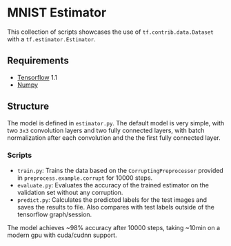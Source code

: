 # MNIST Estimator
This collection of scripts showcases the use of `tf.contrib.data.Dataset` with a `tf.estimator.Estimator`.

## Requirements
* [Tensorflow](https://www.tensorflow.org/) 1.1
* [Numpy](http://www.numpy.org/)

## Structure
The model is defined in `estimator.py`. The default model is very simple, with two `3x3` convolution layers and two fully connected layers, with batch normalization after each convolution and the the first fully connected layer.

### Scripts
* `train.py`: Trains the data based on the `CorruptingPreprocessor` provided in `preprocess.example.corrupt` for 10000 steps.
* `evaluate.py`: Evaluates the accuracy of the trained estimator on the validation set without any corruption.
* `predict.py`: Calculates the predicted labels for the test images and saves the results to file. Also compares with test labels outside of the tensorflow graph/session.

The model achieves ~98% accuracy after 10000 steps, taking ~10min on a modern gpu with cuda/cudnn support.
